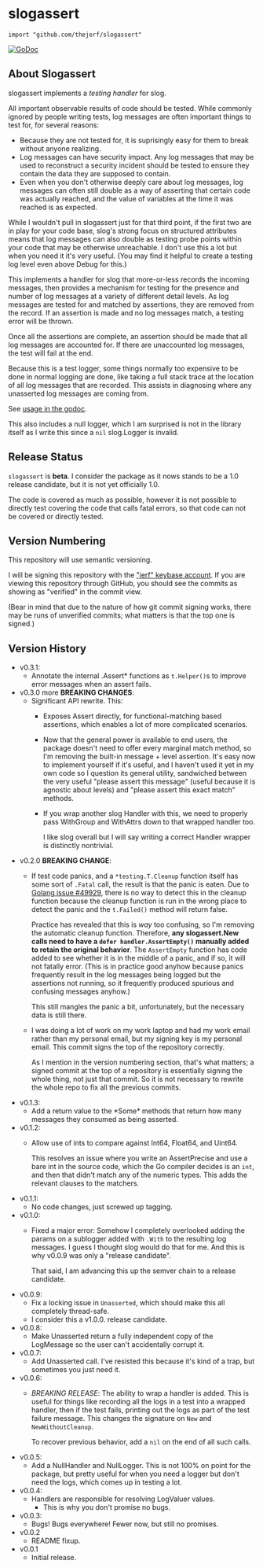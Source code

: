 # slogassert


    import "github.com/thejerf/slogassert"

[![GoDoc](https://pkg.go.dev/badge/github.com/thejerf/slogassert)](https://pkg.go.dev/github.com/thejerf/slogassert)

## About Slogassert

slogassert implements a _testing handler_ for slog.

All important observable results of code should be tested. While
commonly ignored by people writing tests, log messages are often
important things to test for, for several reasons:

 * Because they are not tested for, it is suprisingly easy for them to
   break without anyone realizing.
 * Log messages can have security impact. Any log messages that may be
   used to reconstruct a security incident should be tested to ensure
   they contain the data they are supposed to contain.
 * Even when you don't otherwise deeply care about log
   messages, log messages can often still double as a way of asserting
   that certain code was actually reached, and the value of variables
   at the time it was reached is as expected.
   
While I wouldn't pull in slogassert just for that third point, if the
first two are in play for your code base, slog's strong focus on
structured attributes means that log messages can also double as
testing probe points within your code that may be otherwise
unreachable. I don't use this a lot but when you need it it's very
useful. (You may find it helpful to create a testing log level even
above Debug for this.)

This implements a handler for slog that more-or-less records the
incoming messages, then provides a mechanism for testing for the
presence and number of log messages at a variety of different detail
levels. As log messages are tested for and matched by assertions, they
are removed from the record. If an assertion is made and no log
messages match, a testing error will be thrown.

Once all the assertions are complete, an assertion should be made that
all log messages are accounted for. If there are unaccounted log
messages, the test will fail at the end.

Because this is a test logger, some things normally too expensive to
be done in normal logging are done, like taking a full stack trace at
the location of all log messages that are recorded. This assists in
diagnosing where any unasserted log messages are coming from.

See [usage in the godoc](https://pkg.go.dev/github.com/thejerf/slogassert).

This also includes a null logger, which I am surprised is not in the
library itself as I write this since a `nil` slog.Logger is invalid.

## Release Status

`slogassert` is **beta**. I consider the package as it nows stands to
be a 1.0 release candidate, but it is not yet officially 1.0.

The code is covered as much as possible, however it is not possible to
directly test covering the code that calls fatal errors, so that code
can not be covered or directly tested.

## Version Numbering

This repository will use semantic versioning.

I will be signing this repository with the ["jerf" keybase
account](https://keybase.io/jerf). If you are viewing this repository
through GitHub, you should see the commits as showing as "verified" in
the commit view.

(Bear in mind that due to the nature of how git commit signing works,
there may be runs of unverified commits; what matters is that the top
one is signed.)

## Version History

* v0.3.1:
  * Annotate the internal .Assert\* functions as `t.Helper()`s to
    improve error messages when an assert fails.
* v0.3.0 more **BREAKING CHANGES**:
  * Significant API rewrite. This:
    * Exposes Assert directly, for functional-matching based
      assertions, which enables a lot of more complicated scenarios.
    * Now that the general power is available to end users, the
      package doesn't need to offer every marginal match method, so
      I'm removing the built-in message + level assertion. It's easy
      now to implement yourself if it's useful, and I haven't used it
      yet in my own code so I question its general utility, sandwiched
      between the very useful "please assert this message" (useful
      because it is agnostic about levels) and "please assert this
      exact match" methods.
    * If you wrap another slog Handler with this, we need to properly
      pass WithGroup and WithAttrs down to that wrapped handler too.
    
      I like slog overall but I will say writing a correct Handler
      wrapper is distinctly nontrivial.
* v0.2.0 **BREAKING CHANGE**:
  * If test code panics, and a `*testing.T.Cleanup` function itself
    has some sort of `.Fatal` call, the result is that the panic is
    eaten. Due to [Golang issue
    #49929](https://github.com/golang/go/issues/49929), there is no
    way to detect this in the cleanup function because the cleanup
    function is run in the wrong place to detect the panic and the
    `t.Failed()` method will return false.
    
    Practice has revealed that this is _way_ too confusing, so I'm
    removing the automatic cleanup function. Therefore, **any
    slogassert.New calls need to have a `defer handler.AssertEmpty()`
    manually added to retain the original behavior**. The
    `AssertEmpty` function has code added to see whether it is in the
    middle of a panic, and if so, it will not fatally error. (This is
    in practice good anyhow because panics frequently result in the
    log messages being logged but the assertions not running, so it
    frequently produced spurious and confusing messages anyhow.)
    
    This still mangles the panic a bit, unfortunately, but the
    necessary data is still there.
  * I was doing a lot of work on my work laptop and had my work email
    rather than my personal email, but my signing key is my personal
    email. This commit signs the top of the repository correctly.
    
    As I mention in the version numbering section, that's what
    matters; a signed commit at the top of a repository is essentially
    signing the whole thing, not just that commit. So it is not
    necessary to rewrite the whole repo to fix all the previous commits.
* v0.1.3:
  * Add a return value to the \*Some\* methods that return how many
    messages they consumed as being asserted.
* v0.1.2:
  * Allow use of ints to compare against Int64, Float64, and Uint64.
  
    This resolves an issue where you write an AssertPrecise and use a
    bare int in the source code, which the Go compiler decides is an
    `int`, and then that didn't match any of the numeric types. This
    adds the relevant clauses to the matchers.
* v0.1.1:
  * No code changes, just screwed up tagging.
* v0.1.0:
  * Fixed a major error: Somehow I completely overlooked adding the
    params on a sublogger added with `.With` to the resulting log
    messages. I guess I thought slog would do that for me. And this is
    why v0.0.9 was only a "release candidate".
    
    That said, I am advancing this up the semver chain to a release
    candidate. 
* v0.0.9:
  * Fix a locking issue in `Unasserted`, which should make this all
    completely thread-safe.
  * I consider this a v1.0.0. release candidate.
* v0.0.8:
  * Make Unasserted return a fully independent copy of the LogMessage
    so the user can't accidentally corrupt it.
* v0.0.7:
  * Add Unasserted call. I've resisted this because it's kind of a
    trap, but sometimes you just need it.
* v0.0.6:
  * *BREAKING RELEASE*: The ability to wrap a handler is added.
    This is useful for things like recording all the logs in a test
    into a wrapped handler, then if the test fails, printing out the
    logs as part of the test failure message. This changes the
    signature on `New` and `NewWithoutCleanup`.
    
    To recover previous behavior, add a `nil` on the end of all such calls.
* v0.0.5:
  * Add a NullHandler and NullLogger. This is not 100% on point for
    the package, but pretty useful for when you need a logger but
    don't need the logs, which comes up in testing a lot.
* v0.0.4:
  * Handlers are responsible for resolving LogValuer values.
    * This is why you don't promise no bugs.
* v0.0.3:
  * Bugs! Bugs everywhere! Fewer now, but still no promises.
* v0.0.2
  * README fixup.
* v0.0.1
  * Initial release.

